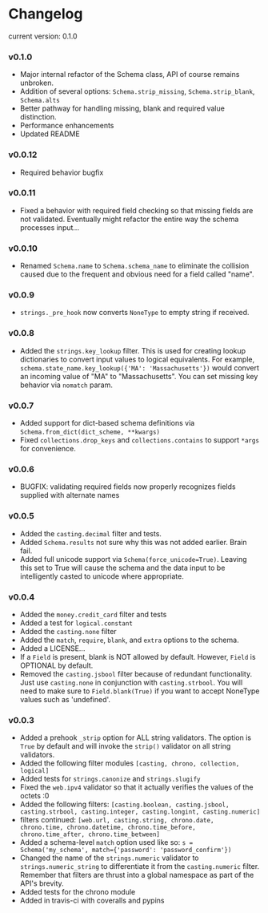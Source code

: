 # Changelog
current version: 0.1.0

### v0.1.0
* Major internal refactor of the Schema class, API of course remains unbroken.
* Addition of several options: ``` Schema.strip_missing ```, ``` Schema.strip_blank ```, ``` Schema.alts ```
* Better pathway for handling missing, blank and required value distinction.
* Performance enhancements
* Updated README

### v0.0.12
* Required behavior bugfix

### v0.0.11
* Fixed a behavior with required field checking so that missing fields are not validated. Eventually might refactor the entire way the schema processes input...

### v0.0.10
* Renamed ``` Schema.name ``` to ``` Schema.schema_name ``` to eliminate the collision caused due to the frequent and obvious need for a field called "name".

### v0.0.9
* ``` strings._pre_hook ``` now converts ``` NoneType ``` to empty string if received.

### v0.0.8
* Added the ``` strings.key_lookup ``` filter. This is used for creating lookup dictionaries to convert input values to logical equivalents. For example, ``` schema.state_name.key_lookup({'MA': 'Massachusetts'}) ``` would convert an incoming value of "MA" to "Massachusetts". You can set missing key behavior via ``` nomatch ``` param.

### v0.0.7
* Added support for dict-based schema definitions via ``` Schema.from_dict(dict_scheme, **kwargs) ```
* Fixed ``` collections.drop_keys ``` and ``` collections.contains ``` to support ``` *args ``` for convenience.

### v0.0.6
* BUGFIX: validating required fields now properly recognizes fields supplied with alternate names

### v0.0.5
* Added the ``` casting.decimal ``` filter and tests.
* Added ``` Schema.results ``` not sure why this was not added earlier. Brain fail.
* Added full unicode support via ``` Schema(force_unicode=True) ```. Leaving this set to True will
cause the schema and the data input to be intelligently casted to unicode where appropriate.

### v0.0.4
* Added the ```money.credit_card``` filter and tests
* Added a test for ```logical.constant```
* Added the ```casting.none``` filter
* Added the ```match```, ```require```, ```blank```, and ```extra``` options to the schema.
* Added a LICENSE...
* If a ```Field``` is present, blank is NOT allowed by default. However, ```Field``` is OPTIONAL by default.
* Removed the ```casting.jsbool``` filter because of redundant functionality. Just use ```casting.none``` in conjunction with ```casting.strbool```. You will need to make sure to ```Field.blank(True)``` if you want to accept NoneType values such as 'undefined'.

### v0.0.3
* Added a prehook ```_strip``` option for ALL string validators. The option is ```True``` by default and will invoke the ```strip()``` validator on all string validators.
* Added the following filter modules ```[casting, chrono, collection, logical]```
* Added tests for ```strings.canonize``` and ```strings.slugify```
* Fixed the ```web.ipv4``` validator so that it actually verifies the values of the octets :0
* Added the following filters: ```[casting.boolean, casting.jsbool, casting.strbool, casting.integer, casting.longint, casting.numeric]```
* filters continued: ```[web.url, casting.string, chrono.date, chrono.time, chrono.datetime, chrono.time_before, chrono.time_after, chrono.time_between]```
* Added a schema-level ```match``` option used like so: ```s = Schema('my_schema', match={'password': 'password_confirm'})```
* Changed the name of the ```strings.numeric``` validator to ```strings.numeric_string``` to differentiate it from the ```casting.numeric``` filter. Remember that filters are thrust into a global namespace as part of the API's brevity.
* Added tests for the chrono module
* Added in travis-ci with coveralls and pypins
